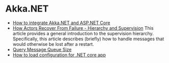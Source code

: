 # Akka.NET

- [How to integrate Akka.NET and ASP.NET Core](https://havret.io/akka-net-asp-net-core)
- [How Actors Recover From Failure - Hierarchy and Supervision](https://petabridge.com/blog/how-actors-recover-from-failure-hierarchy-and-supervision/)
        This article provides a general introduction to the supervision hierarchy. Specifically, this article describes (briefly) how to handle messages that would otherwise be lost after a restart.
- [Query Message Queue Size](https://github.com/akkadotnet/akka.net/issues/383)
- [How to load configuration for .NET core app](https://github.com/akkadotnet/akka.net/issues/3323)
